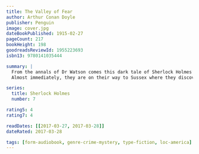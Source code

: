 ```yaml
---
title: The Valley of Fear
author: Arthur Conan Doyle
publisher: Penguin
image: cover.jpg
dateBookPublished: 1915-02-27
pageCount: 217
bookHeight: 198
goodreadsReviewId: 1955223693
isbn13: 9780141035444

summary: |
  From the annals of Dr Watson comes this dark tale of Sherlock Holmes’ early encounter with Professor Moriarty. When Holmes and Watson receive a cipher from one of Moriarty’s henchmen warning of dark doings at a manor house, they find themselves on the trail of a murderer.
  Almost immediately, they are on their way to Sussex where they discover a corpse with its head blown to pieces. But all is not as it seems. For the origins of this case lie in America, and involve a Pinkerton’s man and the doings of a terrible and secretive lodge…

series:
  title: Sherlock Holmes
  number: 7

rating5: 4
rating7: 4

readDates: [[2017-03-27, 2017-03-28]]
dateRated: 2017-03-28

tags: [form-audiobook, genre-crime-mystery, type-fiction, loc-america]
---
```

